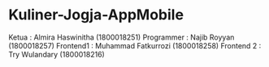 # Kuliner-Jogja-AppMobile

Ketua : Almira Haswinitha (1800018251)
Programmer : Najib Royyan (1800018257)
Frontend1 : Muhammad Fatkurrozi (1800018258)
Frontend 2 : Try Wulandary (1800018216)
